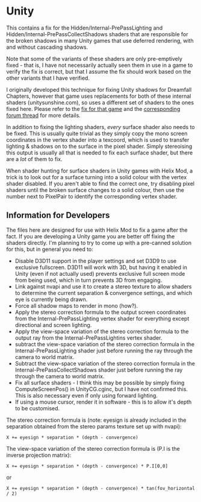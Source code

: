 Unity
=====

This contains a fix for the Hidden/Internal-PrePassLighting and
Hidden/Internal-PrePassCollectShadows shaders that are responsible for the
broken shadows in many Unity games that use deferred rendering, with and
without cascading shadows.

Note that some of the variants of these shaders are only pre-emptively fixed -
that is, I have not necessarily actually seen them in use in a game to verify
the fix is correct, but that I assume the fix should work based on the other
variants that I have verified.

I originally developed this technique for fixing Unity shadows for Dreamfall
Chapters, however that game uses replacements for both of these internal
shaders (unitysunshine.com), so uses a different set of shaders to the ones
fixed here. Please refer to the [fix for that game][1] and the [corresponding
forum thread][2] for more details.

[1]: http://helixmod.blogspot.com/2014/11/dreamfall-chapters.html
[2]: https://forums.geforce.com/default/topic/781954/3d-vision/dreamfall-chapters

In addition to fixing the lighting shaders, *every* surface shader also needs
to be fixed. This is usually quite trivial as they simply copy the mono screen
coordinates in the vertex shader into a texcoord, which is used to transfer
lighting & shadows on to the surface in the pixel shader. Simply stereoising
this output is usually all that is needed to fix each surface shader, but there
are a *lot* of them to fix.

When shader hunting for surface shaders in Unity games with Helix Mod, a trick
is to look out for a surface turning into a solid colour with the vertex shader
disabled. If you aren't able to find the correct one, try disabling pixel
shaders until the broken surface changes to a solid colour, then use the number
next to PixelPair to identify the corresponding vertex shader.

Information for Developers
--------------------------
The files here are designed for use with Helix Mod to fix a game after the
fact. If you are developing a Unity game you are better off fixing the shaders
directly. I'm planning to try to come up with a pre-canned solution for this,
but in general you need to:
- Disable D3D11 support in the player settings and set D3D9 to use exclusive
  fullscreen. D3D11 will work with 3D, but having it enabled in Unity (even if
  not actually used) prevents exclusive full screen mode from being used, which
  in turn prevents 3D from engaging.
- Link against nvapi and use it to create a stereo texture to allow shaders to
  determine the current separation & convergence settings, and which eye is
  currently being drawn.
- Force all shadow maps to render in mono (how?).
- Apply the stereo correction formula to the output screen coordinates from the
  Internal-PrePassLighting vertex shader for everything except directional and
  screen lighting.
- Apply the view-space variation of the stereo correction formula to the output
  ray from the Internal-PrePassLightins vertex shader.
- subtract the view-space variation of the stereo correction formula in the
  Internal-PrePassLighting shader just before running the ray through the
  camera to world matrix.
- Subtract the view-space variation of the stereo correction formula in the
  Internal-PrePassCollectShadows shader just before running the ray through the
  camera to world matrix.
- Fix all surface shaders - I think this may be possible by simply fixing
  ComputeScreenPos() in UnityCG.cginc, but I have not confirmed this. This is
  also necessary even if only using forward lighting.
- If using a mouse cursor, render it in software - this is to allow it's depth
  to be customised.

The stereo correction formula is (note: eyesign is already included in the
separation obtained from the stereo params texture set up with nvapi):

    X += eyesign * separation * (depth - convergence)

The view-space variation of the stereo correction formula is (P.I is the
inverse projection matrix):

    X += eyesign * separation * (depth - convergence) * P.I[0,0]

or

    X += eyesign * separation * (depth - convergence) * tan(fov_horizontal / 2)
